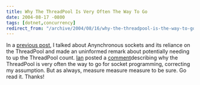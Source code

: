 ```yaml
---
title: Why The ThreadPool Is Very Often The Way To Go
date: 2004-08-17 -0800
tags: [dotnet,concurrency]
redirect_from: "/archive/2004/08/16/why-the-threadpool-is-the-way-to-go.aspx/"
---
```


In a [previous post](https://haacked.com/archive/2004/08/10/895.aspx), I
talked about Anynchronous sockets and its reliance on the ThreadPool and
made an uninformed remark about potentially needing to up the ThreadPool
count. [Ian](http://www.interact-sw.co.uk/iangblog/) posted a
[comment](https://haacked.com/archive/2004/08/10/895.aspx#924)describing
why the ThreadPool is very often the way to go for socket programming,
correcting my assumption. But as always, measure measure measure to be
sure. Go read it. Thanks!

